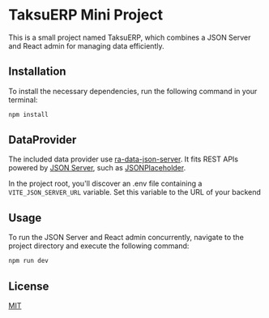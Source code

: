 # TaksuERP Mini Project

This is a small project named TaksuERP, which combines a JSON Server and React admin for managing data efficiently.

## Installation

To install the necessary dependencies, run the following command in your terminal:
```bash
npm install
```

## DataProvider

The included data provider use [ra-data-json-server](https://github.com/marmelab/react-admin/tree/master/packages/ra-data-json-server). It fits REST APIs powered by [JSON Server](https://github.com/typicode/json-server), such as [JSONPlaceholder](https://jsonplaceholder.typicode.com/).

In the project root, you'll discover an .env file containing a `VITE_JSON_SERVER_URL` variable. Set this variable to the URL of your backend


## Usage
To run the JSON Server and React admin concurrently, navigate to the project directory and execute the following command:

```javascript
npm run dev
```

## License

[MIT](https://choosealicense.com/licenses/mit/)
